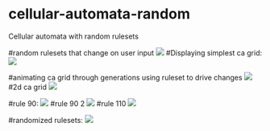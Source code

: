 # cellular-automata-random
Cellular automata with random rulesets

#random rulesets that change on user input
<img src="https://media.giphy.com/media/l3vR1wPgqonSdiEh2/giphy.gif"/>
#Displaying simplest ca grid:
<img src="https://media.giphy.com/media/l0MYH5oj0xwOmu5tS/giphy.gif"/>

#animating ca grid through generations using ruleset to drive changes
<img src ="https://media.giphy.com/media/3o6Zt1gMxtBvZ6WmPu/giphy.gif"/>
#2d ca grid
<img src="https://media.giphy.com/media/l2SpUXhS6dT3kBzqM/giphy.gif"/>

#rule 90:
<img src = "https://media.giphy.com/media/l0MYLRpQOCHujsCcM/giphy.gif"/>
#rule 90 2
<img src="https://media.giphy.com/media/l3vRc7NYhPdbuipgc/giphy.gif"/>
#rule 110
<img src="https://media.giphy.com/media/3o7TKBFDPA55K3iBwc/giphy.gif"/>

#randomized rulesets:
<img src="https://media.giphy.com/media/l0HlEsrM3QqHahlLi/giphy.gif"/>